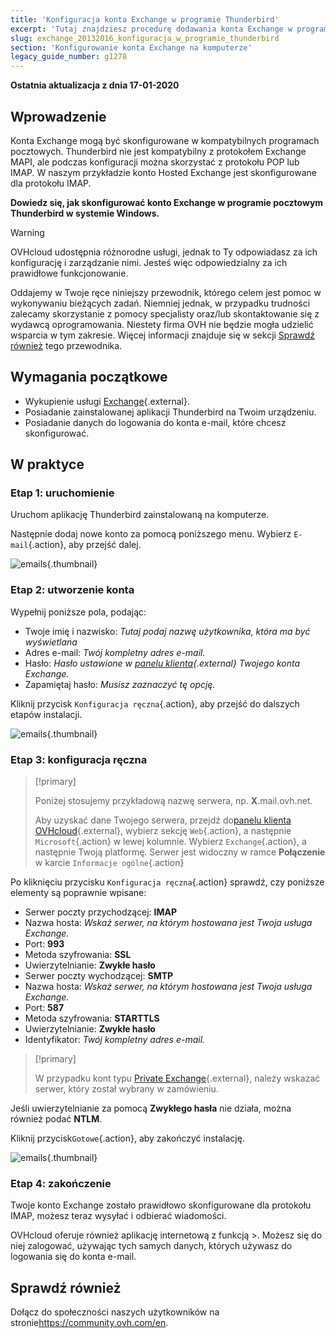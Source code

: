 ```yaml
---
title: 'Konfiguracja konta Exchange w programie Thunderbird'
excerpt: 'Tutaj znajdziesz procedurę dodawania konta Exchange w programie Thunderbird'
slug: exchange_20132016_konfiguracja_w_programie_thunderbird
section: 'Konfigurowanie konta Exchange na komputerze'
legacy_guide_number: g1278
---
```


**Ostatnia aktualizacja z dnia 17-01-2020**

## Wprowadzenie

Konta Exchange mogą być skonfigurowane w  kompatybilnych programach pocztowych.  Thunderbird nie jest kompatybilny z protokołem Exchange MAPI, ale podczas konfiguracji można skorzystać z protokołu POP lub IMAP. W naszym przykładzie konto Hosted Exchange jest skonfigurowane dla protokołu IMAP.

**Dowiedz się, jak skonfigurować konto Exchange w programie pocztowym Thunderbird w systemie Windows.**

> [!warning]
>
> OVHcloud udostępnia różnorodne usługi, jednak to Ty odpowiadasz za ich konfigurację i zarządzanie nimi. Jesteś więc odpowiedzialny za ich prawidłowe funkcjonowanie.
> 
> Oddajemy w Twoje ręce niniejszy przewodnik, którego celem jest pomoc w wykonywaniu bieżących zadań. Niemniej jednak, w przypadku trudności zalecamy skorzystanie z pomocy specjalisty oraz/lub
> skontaktowanie się z wydawcą oprogramowania. Niestety firma OVH nie będzie mogła udzielić wsparcia w tym zakresie. Więcej informacji znajduje się w sekcji [Sprawdź również](https://docs.ovh.com/pl/microsoft-collaborative-solutions/exchange_20132016_konfiguracja_w_programie_thunderbird/)
> tego przewodnika.
> 

## Wymagania początkowe

- Wykupienie usługi [Exchange](https://www.ovh.pl/emaile/){.external}.
- Posiadanie zainstalowanej aplikacji Thunderbird na Twoim urządzeniu.
- Posiadanie danych do logowania do konta e-mail, które chcesz skonfigurować.

## W praktyce

### Etap 1: uruchomienie
Uruchom aplikację Thunderbird zainstalowaną na komputerze.

Następnie dodaj nowe konto za pomocą poniższego menu. Wybierz `E-mail`{.action}, aby przejść dalej.

![emails](images/configuration-thunderbird-exchange-step1.png){.thumbnail}


### Etap 2: utworzenie konta
Wypełnij poniższe pola, podając:

- Twoje imię i nazwisko: *Tutaj podaj nazwę użytkownika, która ma być wyświetlana*
- Adres e-mail: *Twój kompletny adres e-mail.*
- Hasło: *Hasło ustawione w [panelu klienta](https://www.ovh.com/manager/web/login.html){.external} Twojego konta Exchange.*
- Zapamiętaj hasło: *Musisz zaznaczyć tę opcję.*

Kliknij przycisk `Konfiguracja ręczna`{.action}, aby przejść do dalszych etapów instalacji.


![emails](images/configuration-thunderbird-exchange-step2.png){.thumbnail}


### Etap 3: konfiguracja ręczna

> [!primary]
>
> Poniżej stosujemy przykładową nazwę serwera, np. **X**.mail.ovh.net.
> 
> Aby uzyskać dane Twojego serwera, przejdź do[panelu klienta OVHcloud](https://www.ovh.com/auth/?action=gotomanager){.external}, wybierz sekcję `Web`{.action}, a następnie `Microsoft`{.action}
>  w lewej kolumnie. Wybierz `Exchange`{.action}, a następnie Twoją platformę. Serwer jest widoczny w ramce **Połączenie** w karcie `Informacje ogólne`{.action}
> 

Po kliknięciu przycisku `Konfiguracja ręczna`{.action} sprawdź, czy poniższe elementy są poprawnie wpisane:

- Serwer poczty przychodzącej: **IMAP** 
- Nazwa hosta: *Wskaż serwer, na którym hostowana jest Twoja usługa Exchange.*
- Port:  **993**
- Metoda szyfrowania:   **SSL**
- Uwierzytelnianie:  **Zwykłe hasło**
- Serwer poczty wychodzącej: **SMTP**
- Nazwa hosta: *Wskaż serwer, na którym hostowana jest Twoja usługa Exchange.* 
- Port:  **587** 
- Metoda szyfrowania:  **STARTTLS** 
- Uwierzytelnianie:  **Zwykłe hasło** 
- Identyfikator: *Twój kompletny adres e-mail.*

> [!primary]
>
> W przypadku kont typu [Private Exchange](https://docs.ovh.com/pl/microsoft-collaborative-solutions/exchange_pierwsze_kroki_na_serwerze_private/){.external}, należy wskazać serwer, który został wybrany w zamówieniu.
>

Jeśli uwierzytelnianie za pomocą **Zwykłego hasła** nie działa, można również podać **NTLM**.

Kliknij przycisk`Gotowe`{.action}, aby zakończyć instalację.


![emails](images/configuration-thunderbird-exchange-step3.png){.thumbnail}


### Etap 4: zakończenie

Twoje konto Exchange zostało prawidłowo skonfigurowane dla protokołu IMAP, możesz teraz wysyłać i odbierać wiadomości.

OVHcloud oferuje również aplikację internetową z funkcją >. Możesz się do niej zalogować, używając tych samych danych, których używasz do logowania się do konta e-mail.


## Sprawdź również

Dołącz do społeczności naszych użytkowników na stronie<https://community.ovh.com/en>.